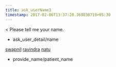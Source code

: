 ```yaml
---
title: ask_userName3
timestamp: 2017-02-06T13:37:20.369838719+05:30
---
```


< Please tell me your name.
* ask_user_detail/name

[swapnil](fname) [ravindra](mname) [natu](lname)
* provide_name/patient_name
